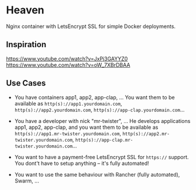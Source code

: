 # Heaven
Nginx container with LetsEncrypt SSL for simple Docker deployments.

## Inspiration
https://www.youtube.com/watch?v=JxPj3GAYYZ0 https://www.youtube.com/watch?v=oW_7XBrDBAA

## Use Cases

- You have containers app1, app2, app-clap, ... You want them to be available as `http(s)://app1.yourdomain.com`, `http(s)://app2.yourdomain.com`, `http(s)://app-clap.yourdomain.com`...

- You have a developer with nick "mr-twister", ... He develops applications app1, app2, app-clap, and you want them to be available as `http(s)://app1.mr-twister.yourdomain.com`, `http(s)://app2.mr-twister.yourdomain.com`, `http(s)://app-clap.mr-twister.yourdomain.com`...

- You want to have a payment-free LetsEncrypt SSL for `https://` support. You dont't have to setup anything – it's fully automated!

- You want to use the same behaviour with Rancher (fully automated), Swarm, ...  